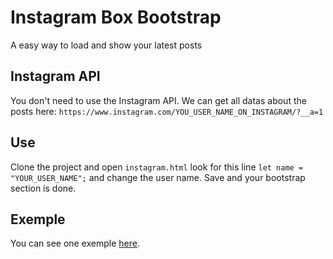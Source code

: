 # Instagram Box Bootstrap

A easy way to load and show your latest posts

## Instagram API

You don't need to use the Instagram API. We can get all datas about the posts here: `https://www.instagram.com/YOU_USER_NAME_ON_INSTAGRAM/?__a=1`

## Use

Clone the project and open `instagram.html` look for this line `let name = "YOUR_USER_NAME";` and change the user name. Save and your bootstrap section is done.

## Exemple

You can see one exemple [here](https://www.isabelelucchesi.com/#contact).
